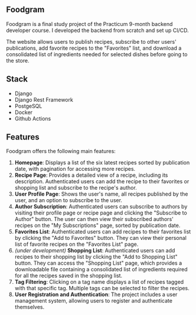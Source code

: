 ## Foodgram

Foodgram is a final study project of the Practicum 9-month backend developer course. I developed the backend from scratch and set up CI/CD.

The website allows users to publish recipes, subscribe to other users' publications, add favorite recipes to the "Favorites" list, and download a consolidated list of ingredients needed for selected dishes before going to the store.

## Stack

- Django
- Django Rest Framework
- PostgeSQL
- Docker
- Github Actions

## Features

Foodgram offers the following main features:

1.  **Homepage**: Displays a list of the six latest recipes sorted by publication date, with pagination for accessing more recipes.
2.  **Recipe Page**: Provides a detailed view of a recipe, including its description. Authenticated users can add the recipe to their favorites or shopping list and subscribe to the recipe's author.
3.  **User Profile Page**: Shows the user's name, all recipes published by the user, and an option to subscribe to the user.
4.  **Author Subscription**: Authenticated users can subscribe to authors by visiting their profile page or recipe page and clicking the "Subscribe to Author" button. The user can then view their subscribed authors' recipes on the "My Subscriptions" page, sorted by publication date.
5.  **Favorites List**: Authenticated users can add recipes to their favorites list by clicking the "Add to Favorites" button. They can view their personal list of favorite recipes on the "Favorites List" page.
6.  _(under development)_ **Shopping List**: Authenticated users can add recipes to their shopping list by clicking the "Add to Shopping List" button. They can access the "Shopping List" page, which provides a downloadable file containing a consolidated list of ingredients required for all the recipes saved in the shopping list.
7.  **Tag Filtering**: Clicking on a tag name displays a list of recipes tagged with that specific tag. Multiple tags can be selected to filter the recipes.
8.  **User Registration and Authentication**: The project includes a user management system, allowing users to register and authenticate themselves.
